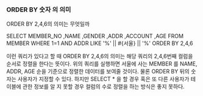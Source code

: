 ### ORDER BY 숫자 의 의미
ORDER BY 2,4,6의 의미는 무엇일까

SELECT MEMBER_NO
	,NAME
	,GENDER
	,ADDR
	,ACCOUNT
	,AGE
FROM MEMBER
WHERE 1=1
AND ADDR LIKE '%' || #{서울} || '%'
ORDER BY 2,4,6

이런 쿼리가 있다고 할 때 ORDER BY 2,4,6의 의미는 해당 쿼리의 2,4,6번째 컬럼을 순서로 정렬을 한다는 뜻이다.
위의 쿼리를 실행하면 서울에 사는 MEMBER 를 NAME, ADDR, AGE 순을 기준으로 정렬한 데이터를 보여줄 것이다.
물론 ORDER BY 뒤의 숫자는 사용자가 지정할 수 있다. 하지만 SELECT * 을 할 경우 혹은 또 다른 사용자가 테이블에 관한 정보를 알 지 못할 경우 컬럼의 수로 정렬을 하는 방식은 좋지 못하다.